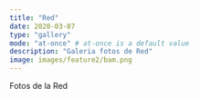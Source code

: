 ```yaml
---
title: "Red"
date: 2020-03-07 
type: "gallery"
mode: "at-once" # at-once is a default value
description: "Galeria fotos de Red"
image: images/feature2/bam.png
---
```

Fotos de la Red

